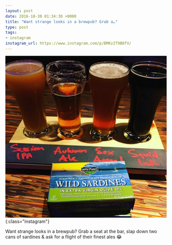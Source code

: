 ```yaml
---
layout: post
date: 2016-10-30 01:34:30 +0000
title: "Want strange looks in a brewpub? Grab a…"
type: post
tags:
- instagram
instagram_url: https://www.instagram.com/p/BMKzZf9B0fV/
---
```


![Instagram - BMKzZf9B0fV](/assets/BMKzZf9B0fV.jpg){:class="instagram"}

Want strange looks in a brewpub? Grab a seat at the bar, slap down two cans of sardines & ask for a flight of their finest ales 😂
